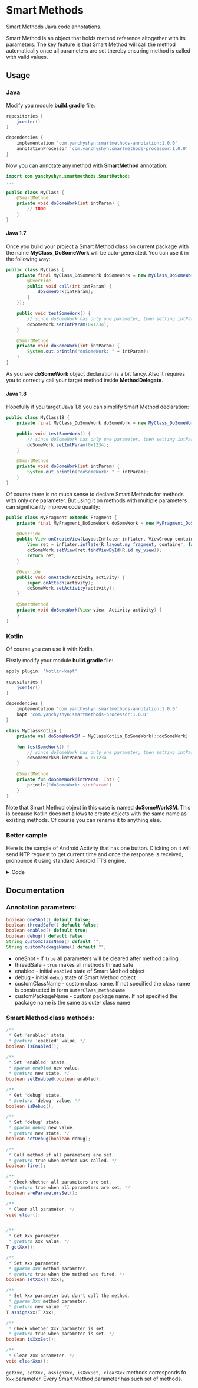 # Smart Methods
Smart Methods Java code annotations.

Smart Method is an object that holds method reference altogether with its parameters. The key feature is that Smart Method will call the method automatically once all parameters are set thereby ensuring method is called with valid values.

## Usage
### Java
Modify you module **build.gradle** file:
```Groovy
repositories {
    jcenter()
}

dependencies {
    implementation 'com.yanchyshyn:smartmethods-annotation:1.0.0'
    annotationProcessor 'com.yanchyshyn:smartmethods-processor:1.0.0'
}
```

Now you can annotate any method with **SmartMethod** annotation:

```Java
import com.yanchyshyn.smartmethods.SmartMethod;
...

public class MyClass {
	@SmartMethod
	private void doSomeWork(int intParam) {
		// TODO
	}
}
```

#### Java 1.7
Once you build your project a Smart Method class on current package with the name **MyClass_DoSomeWork** will be auto-generated.
You can use it in the following way:
```Java
public class MyClass {
	private final MyClass_DoSomeWork doSomeWork = new MyClass_DoSomeWork(new MyClass_DoSomeWork.MethodDelegate() {
		@Override
		public void call(int intParam) {
			doSomeWork(intParam);
		}
	});

	public void testSomeWork() {
		// since doSomeWork has only one parameter, then setting intParam will cause to call doSomeWork method
		doSomeWork.setIntParam(0x1234);
	}

	@SmartMethod
	private void doSomeWork(int intParam) {
		System.out.println("doSomeWork: " + intParam);
	}
}
```

As you see **doSomeWork** object declaration is a bit fancy. Also it requires you to correctly call your target method inside **MethodDelegate**.

#### Java 1.8
Hopefully if you target Java 1.8 you can simplify Smart Method declaration:
```Java
public class MyClass18 {
	private final MyClass_DoSomeWork doSomeWork = new MyClass_DoSomeWork(this::doSomeWork);

	public void testSomeWork() {
		// since doSomeWork has only one parameter, then setting intParam will cause to call doSomeWork method
		doSomeWork.setIntParam(0x1234);
	}

	@SmartMethod
	private void doSomeWork(int intParam) {
		System.out.println("doSomeWork: " + intParam);
	}
}
```

Of course there is no much sense to declare Smart Methods for methods with only one parameter. But using it on methods with multiple parameters can significantly improve code quality:
```Java
public class MyFragment extends Fragment {
	private final MyFragment_DoSomeWork doSomeWork = new MyFragment_DoSomeWork(this::doSomeWork);

	@Override
	public View onCreateView(LayoutInflater inflater, ViewGroup container, Bundle savedInstanceState) {
		View ret = inflater.inflate(R.layout.my_fragment, container, false);
		doSomeWork.setView(ret.findViewById(R.id.my_view));
		return ret;
	}

	@Override
	public void onAttach(Activity activity) {
		super.onAttach(activity);
		doSomeWork.setActivity(activity);
	}

	@SmartMethod
	private void doSomeWork(View view, Activity activity) {
	}
}
```

### Kotlin
Of course you can use it with Kotlin.

Firstly modify your module **build.gradle** file:
```Groovy
apply plugin: 'kotlin-kapt'

repositories {
    jcenter()
}

dependencies {
    implementation 'com.yanchyshyn:smartmethods-annotation:1.0.0'
    kapt 'com.yanchyshyn:smartmethods-processor:1.0.0'
}
```

```Kotlin
class MyClassKotlin {
	private val doSomeWorkSM = MyClassKotlin_DoSomeWork(::doSomeWork)

	fun testSomeWork() {
		// since doSomeWork has only one parameter, then setting intParam will cause to call doSomeWork method
		doSomeWorkSM.intParam = 0x1234
	}

	@SmartMethod
	private fun doSomeWork(intParam: Int) {
		println("doSomeWork: $intParam")
	}
}
```

Note that Smart Method object in this case is named **doSomeWorkSM**. This is because Kotlin does not allows to create objects with the same name as existing methods. Of course you can rename it to anything else.

### Better sample

Here is the sample of Android Activity that has one button. Clicking on it will send NTP request to get current time and once the response is received, pronounce it using standard Android TTS engine.

<details><summary>Code</summary>
<p>

```Kotlin
class MainActivity : AppCompatActivity() {

	// region Smart Methods
	private val speakTimeSmartMethod = MainActivity_SpeakTime(this::speakTime)
	// endregion

	// this field gets non null value only for period of service connection
	private var tts: TextToSpeech? = null
	private var getTimeAsyncTask: GetTimeAsyncTask? = null

	override fun onCreate(savedInstanceState: Bundle?) {
		super.onCreate(savedInstanceState)
		setContentView(R.layout.activity_main)

		btnGetTime.setOnClickListener {
			initTts()
			getTime()
		}
	}

	override fun onDestroy() {
		tts?.shutdown()

		speakTimeSmartMethod.isEnabled = false
		speakTimeSmartMethod.tts?.shutdown()
		speakTimeSmartMethod.clear()

		getTimeAsyncTask?.cancel(true)

		super.onDestroy()
	}

	@SmartMethod
	private fun speakTime(tts: TextToSpeech, date: Date) {
		tts.speak(date.toString(), TextToSpeech.QUEUE_FLUSH, null, "")
	}

	private fun initTts() {
		if ((tts != null) || speakTimeSmartMethod.isTtsSet) return

		tts = TextToSpeech(this, TextToSpeech.OnInitListener { status: Int ->
			if (status == TextToSpeech.SUCCESS) speakTimeSmartMethod.tts = tts
			else Toast.makeText(this@MainActivity, "Failed to init TTS. Status code: $status", Toast.LENGTH_SHORT).show()
			tts = null
		})
	}

	private fun getTime() {
		if (getTimeAsyncTask != null) return

		getTimeAsyncTask = object: GetTimeAsyncTask() {
			override fun onPostExecute(result: Result<Date, Exception>) {
				getTimeAsyncTask = null

				result.fold(
						{ value -> txtTime.text = "Time: $value"},
						{ error -> txtTime.text = "Failed to get time. Error: $error" })

				speakTimeSmartMethod.date = result.component1()
			}
		}
		getTimeAsyncTask?.execute()
	}
}
```

</p>
</details>

## Documentation
### Annotation parameters:
```Java
boolean oneShot() default false;
boolean threadSafe() default false;
boolean enabled() default true;
boolean debug() default false;
String customClassName() default "";
String customPackageName() default "";
```
* oneShot - if `true` all parameters will be cleared after method calling
* threadSafe - `true` makes all methods thread safe
* enabled - initial `enabled` state of Smart Method object
* debug - initial `debug` state of Smart Method object
* customClassName - custom class name. If not specified the class name is constructed in form `OuterClass_MethodName`
* customPackageName - custom package name. If not specified the package name is the same as outer class name

### Smart Method class methods:
```Java
/**
 * Get 'enabled' state.
 * @return 'enabled' value. */
boolean isEnabled();

/**
 * Set 'enabled' state.
 * @param enabled new value.
 * @return new state. */
boolean setEnabled(boolean enabled);

/**
 * Get 'debug' state.
 * @return 'debug' value. */
boolean isDebug();

/**
 * Set 'debug' state.
 * @param debug new value.
 * @return new state. */
boolean setDebug(boolean debug);

/**
 * Call method if all parameters are set.
 * @return true when method was called. */
boolean fire();

/**
 * Check whether all parameters are set.
 * @return true when all parameters are set. */
boolean areParametersSet();

/**
 * Clear all parameter. */
void clear();


/**
 * Get Xxx parameter.
 * @return Xxx value. */
T getXxx();

/**
 * Set Xxx parameter.
 * @param Xxx method parameter.
 * @return true when the method was fired. */
boolean setXxx(T Xxx);

/**
 * Set Xxx parameter but don't call the method.
 * @param Xxx method parameter.
 * @return new value. */
T assignXxx(T Xxx);

/**
 * Check whether Xxx parameter is set.
 * @return true when parameter is set. */
boolean isXxxSet();

/**
 * Clear Xxx parameter. */
void clearXxx();
```

`getXxx, setXxx, assignXxx, isXxxSet, clearXxx` methods corresponds fo `Xxx` parameter. Every Smart Method parameter has such set of methods.
